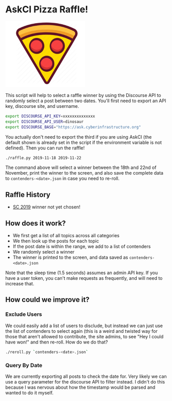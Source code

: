# AskCI Pizza Raffle!

![pizza.png](pizza.png)

This script will help to select a raffle winner by using the Discourse API
to randomly select a post between two dates. You'll first need to export
an API key, discourse site, and username.

```bash
export DISCOURSE_API_KEY=xxxxxxxxxxxxxx
export DISCOURSE_API_USER=dinosaur
export DISCOURSE_BASE="https://ask.cyberinfrastructure.org"
```

You actually don't need to export the third if you are using AskCI (the default shown
is already set in the script if the environment variable is not defined).
Then you can run the raffle!

```bash
./raffle.py 2019-11-18 2019-11-22
```

The command above will select a winner between the 18th and 22nd of November,
print the winner to the screen, and also save the complete data to `contenders-<date>.json`
in case you need to re-roll.

## Raffle History

 - [SC 2019](https://ask.cyberinfrastructure.org/t/calling-all-people-who-like-pizza-and-supercomputing/1134) winner not yet chosen!


## How does it work?

 - We first get a list of all topics across all categories
 - We then look up the posts for each topic
 - If the post date is within the range, we add to a list of contenders
 - We randomly select a winner
 - The winner is printed to the screen, and data saved as `contenders-<date>.json`


Note that the sleep time (1.5 seconds) assumes an admin API key. If you have a user
token, you can't make requests as frequently, and will need to increase that.

## How could we improve it?

### Exclude Users

We could easily add a list of users to disclude, but instead we can just use
the list of contenders to select again (this is a weird and twisted way for those
that aren't allowed to contribute, the site admins, to see "Hey I could have won!" and 
then re-roll. How do we do that?

```bash
./reroll.py `contenders-<date>.json`
```

### Query By Date

We are currently exporting all posts to check the date for. Very likely we can
use a query parameter for the discourse API to filter instead. I didn't do this
because I was nervous about how the timestamp would be parsed and wanted to do it myself.
